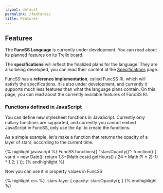```yaml
---
layout: default
permalink: /features/
title: Features
---
```


## Features

The **FuncSS Language** is currently under development. You can read about its planned features on its [Trello board](https://trello.com/b/EpfkVhaA/funcss).

The **specifications** will reflect the finalized plans for the language. They are also being developed, you can read their content at the [Specifications](/spec/) page.

FuncSS has a **reference implementation**, called FuncSS RI, which will satisfy the specifications. It is also under development, and currently it supports much less features than what the language plans contain. On this page, you can read about the currently available features of FuncSS RI.


### Functions defined in JavaScript

You can define new stylesheet functions in JavaScript. Currently only nullary functions are supported, and currently you cannot embed JavaScript in FuncSS, only use the Api to create the functions.

As a simple example, let's make a function that returns the opacity of a layer of stars, according to the current time.

{% highlight javascript %}
FuncSS.functions({
    "starsOpacity()": function() {
        var d = new Date();
        return 1.3+(Math.cos(d.getHours() / 24 * Math.PI * 2)-1) * 1.2;
    }
});
{% endhighlight %}

Now you can use it in property values in FuncSS:

{% highlight css %}
.stars-layer {
    opacity: starsOpacity();
}
{% endhighlight %}

